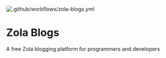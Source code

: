 ![.github/workflows/zola-blogs.yml](https://github.com/tbrowder/zola-blogs.us/workflows/.github/workflows/zola-blogs.yml/badge.svg)

# Zola Blogs

A free Zola blogging platform for programmers and developers
